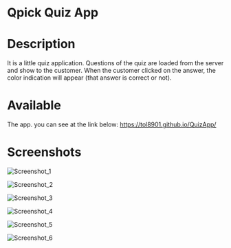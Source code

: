 # Qpick Quiz App

# Description

It is a  little quiz application. Questions of the quiz are loaded from the server and show to the customer. When the customer clicked on the answer, the color indication will appear (that answer is correct or not). 

# Available

The app. you can see at the link below: 
https://tol8901.github.io/QuizApp/

# Screenshots

![Screenshot_1](https://user-images.githubusercontent.com/39213432/90158693-fc3edd80-dd97-11ea-8b53-ca3b79c299b6.png)

![Screenshot_2](https://user-images.githubusercontent.com/39213432/90158451-ad914380-dd97-11ea-81d5-fc003fd30f22.png)

![Screenshot_3](https://user-images.githubusercontent.com/39213432/90158453-ae29da00-dd97-11ea-9586-234f376e1a6c.png)

![Screenshot_4](https://user-images.githubusercontent.com/39213432/90158454-aec27080-dd97-11ea-8bc4-1ca3427aff97.png)

![Screenshot_5](https://user-images.githubusercontent.com/39213432/90158459-af5b0700-dd97-11ea-9519-dcab5abf44c2.png)

![Screenshot_6](https://user-images.githubusercontent.com/39213432/90158462-aff39d80-dd97-11ea-89a0-b79e99f14d47.png)
